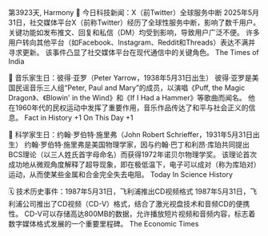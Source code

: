 第3923天, Harmony 🎉 今日科技新闻：X（前Twitter）全球服务中断
2025年5月31日，社交媒体平台X（前称Twitter）经历了全球性服务中断，影响了数千用户。 关键功能如发布推文、回复和私信（DM）均受到影响，导致用户广泛不便。 许多用户转向其他平台（如Facebook、Instagram、Reddit和Threads）表达不满并寻求更新。 该事件凸显了社交媒体平台在现代通信中的关键角色。 
The Times of India

🎂 音乐家生日：彼得·亚罗（Peter Yarrow，1938年5月31日出生）
彼得·亚罗是美国民谣音乐三人组“Peter, Paul and Mary”的成员，以演唱《Puff, the Magic Dragon》、《Blowin' in the Wind》和《If I Had a Hammer》等歌曲而闻名。 他在1960年代的民权运动中发挥了重要作用，音乐作品传达了和平与社会正义的信息。 
Fact in History
+1
On This Day
+1

🧠 科学家生日：约翰·罗伯特·施里弗（John Robert Schrieffer，1931年5月31日出生）
约翰·罗伯特·施里弗是美国物理学家，因与约翰·巴丁和利昂·库珀共同提出BCS理论（以三人姓氏首字母命名）而获得1972年诺贝尔物理学奖。 该理论首次成功地从微观角度解释了超导现象，即在极低温下，电子可以成对（称为库珀对）运动，从而使某些金属和合金完全失去电阻。 
Today In Science History

🗓️ 技术历史事件：1987年5月31日，飞利浦推出CD视频格式
1987年5月31日，飞利浦公司推出了CD视频（CD-V）格式，结合了激光视盘技术和音频CD的便携性。 CD-V可以存储高达800MB的数据，允许播放短片视频和音频内容，标志着数字媒体格式发展的一个重要里程碑。 
The Economic Times